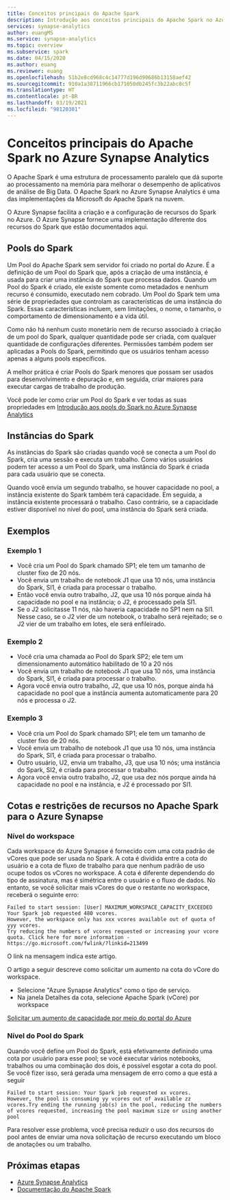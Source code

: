```yaml
---
title: Conceitos principais do Apache Spark
description: Introdução aos conceitos principais do Apache Spark no Azure Synapse Analytics.
services: synapse-analytics
author: euangMS
ms.service: synapse-analytics
ms.topic: overview
ms.subservice: spark
ms.date: 04/15/2020
ms.author: euang
ms.reviewer: euang
ms.openlocfilehash: 51b2e8cd968c4c14777d196d90686b13158aef42
ms.sourcegitcommit: 910a1a38711966cb171050db245fc3b22abc8c5f
ms.translationtype: HT
ms.contentlocale: pt-BR
ms.lasthandoff: 03/19/2021
ms.locfileid: "98120301"
---
```

# <a name="apache-spark-in-azure-synapse-analytics-core-concepts"></a>Conceitos principais do Apache Spark no Azure Synapse Analytics

O Apache Spark é uma estrutura de processamento paralelo que dá suporte ao processamento na memória para melhorar o desempenho de aplicativos de análise de Big Data. O Apache Spark no Azure Synapse Analytics é uma das implementações da Microsoft do Apache Spark na nuvem. 

O Azure Synapse facilita a criação e a configuração de recursos do Spark no Azure. O Azure Synapse fornece uma implementação diferente dos recursos do Spark que estão documentados aqui.

## <a name="spark-pools"></a>Pools do Spark

Um Pool do Apache Spark sem servidor foi criado no portal do Azure. É a definição de um Pool do Spark que, após a criação de uma instância, é usada para criar uma instância do Spark que processa dados. Quando um Pool do Spark é criado, ele existe somente como metadados e nenhum recurso é consumido, executado nem cobrado. Um Pool do Spark tem uma série de propriedades que controlam as características de uma instância do Spark. Essas características incluem, sem limitações, o nome, o tamanho, o comportamento de dimensionamento e a vida útil.

Como não há nenhum custo monetário nem de recurso associado à criação de um pool do Spark, qualquer quantidade pode ser criada, com qualquer quantidade de configurações diferentes. Permissões também podem ser aplicadas a Pools do Spark, permitindo que os usuários tenham acesso apenas a alguns pools específicos.

A melhor prática é criar Pools do Spark menores que possam ser usados para desenvolvimento e depuração e, em seguida, criar maiores para executar cargas de trabalho de produção.

Você pode ler como criar um Pool do Spark e ver todas as suas propriedades em [Introdução aos pools do Spark no Azure Synapse Analytics](../quickstart-create-apache-spark-pool-portal.md)

## <a name="spark-instances"></a>Instâncias do Spark

As instâncias do Spark são criadas quando você se conecta a um Pool do Spark, cria uma sessão e executa um trabalho. Como vários usuários podem ter acesso a um Pool do Spark, uma instância do Spark é criada para cada usuário que se conecta. 

Quando você envia um segundo trabalho, se houver capacidade no pool, a instância existente do Spark também terá capacidade. Em seguida, a instância existente processará o trabalho. Caso contrário, se a capacidade estiver disponível no nível do pool, uma instância do Spark será criada.

## <a name="examples"></a>Exemplos

### <a name="example-1"></a>Exemplo 1

- Você cria um Pool do Spark chamado SP1; ele tem um tamanho de cluster fixo de 20 nós.
- Você envia um trabalho de notebook J1 que usa 10 nós, uma instância do Spark, SI1, é criada para processar o trabalho.
- Então você envia outro trabalho, J2, que usa 10 nós porque ainda há capacidade no pool e na instância; o J2, é processado pela SI1.
- Se o J2 solicitasse 11 nós, não haveria capacidade no SP1 nem na SI1. Nesse caso, se o J2 vier de um notebook, o trabalho será rejeitado; se o J2 vier de um trabalho em lotes, ele será enfileirado.

### <a name="example-2"></a>Exemplo 2

- Você cria uma chamada ao Pool do Spark SP2; ele tem um dimensionamento automático habilitado de 10 a 20 nós
- Você envia um trabalho de notebook J1 que usa 10 nós, uma instância do Spark, SI1, é criada para processar o trabalho.
- Agora você envia outro trabalho, J2, que usa 10 nós, porque ainda há capacidade no pool que a instância aumenta automaticamente para 20 nós e processa o J2.

### <a name="example-3"></a>Exemplo 3

- Você cria um Pool do Spark chamado SP1; ele tem um tamanho de cluster fixo de 20 nós.
- Você envia um trabalho de notebook J1 que usa 10 nós, uma instância do Spark, SI1, é criada para processar o trabalho.
- Outro usuário, U2, envia um trabalho, J3, que usa 10 nós; uma instância do Spark, SI2, é criada para processar o trabalho.
- Agora você envia outro trabalho, J2, que usa dez nós porque ainda há capacidade no pool e na instância, e J2 é processado por SI1.

## <a name="quotas-and-resource-constraints-in-apache-spark-for-azure-synapse"></a>Cotas e restrições de recursos no Apache Spark para o Azure Synapse

### <a name="workspace-level"></a>Nível do workspace

Cada workspace do Azure Synapse é fornecido com uma cota padrão de vCores que pode ser usada no Spark. A cota é dividida entre a cota do usuário e a cota de fluxo de trabalho para que nenhum padrão de uso ocupe todos os vCores no workspace. A cota é diferente dependendo do tipo de assinatura, mas é simétrica entre o usuário e o fluxo de dados. No entanto, se você solicitar mais vCores do que o restante no workspace, receberá o seguinte erro:

```console
Failed to start session: [User] MAXIMUM_WORKSPACE_CAPACITY_EXCEEDED
Your Spark job requested 480 vcores.
However, the workspace only has xxx vcores available out of quota of yyy vcores.
Try reducing the numbers of vcores requested or increasing your vcore quota. Click here for more information - https://go.microsoft.com/fwlink/?linkid=213499
```

O link na mensagem indica este artigo.

O artigo a seguir descreve como solicitar um aumento na cota do vCore do workspace.

- Selecione "Azure Synapse Analytics" como o tipo de serviço.
- Na janela Detalhes da cota, selecione Apache Spark (vCore) por workspace

[Solicitar um aumento de capacidade por meio do portal do Azure](../../azure-portal/supportability/per-vm-quota-requests.md#request-a-standard-quota-increase-from-help--support)

### <a name="spark-pool-level"></a>Nível do Pool do Spark

Quando você define um Pool do Spark, está efetivamente definindo uma cota por usuário para esse pool; se você executar vários notebooks, trabalhos ou uma combinação dos dois, é possível esgotar a cota do pool. Se você fizer isso, será gerada uma mensagem de erro como a que está a seguir

```console
Failed to start session: Your Spark job requested xx vcores.
However, the pool is consuming yy vcores out of available zz vcores.Try ending the running job(s) in the pool, reducing the numbers of vcores requested, increasing the pool maximum size or using another pool
```

Para resolver esse problema, você precisa reduzir o uso dos recursos do pool antes de enviar uma nova solicitação de recurso executando um bloco de anotações ou um trabalho.

## <a name="next-steps"></a>Próximas etapas

- [Azure Synapse Analytics](../index.yml)
- [Documentação do Apache Spark](https://spark.apache.org/docs/2.4.5/)